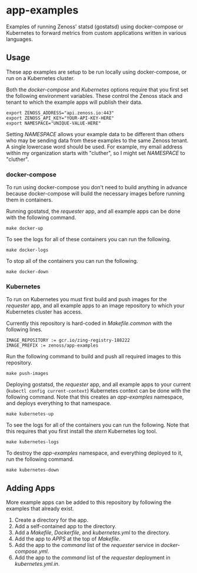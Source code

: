# app-examples

Examples of running Zenoss' statsd (gostatsd) using docker-compose or
Kubernetes to forward metrics from custom applications written in various
languages.

## Usage

These app examples are setup to be run locally using docker-compose, or run on
a Kubernetes cluster.

Both the _docker-compose_ and _Kubernetes_ options require that you first set
the following environment variables. These control the Zenoss stack and tenant
to which the example apps will publish their data.

    export ZENOSS_ADDRESS="api.zenoss.io:443"
    export ZENOSS_API_KEY="YOUR-API-KEY-HERE"
    export NAMESPACE="UNIQUE-VALUE-HERE"

Setting _NAMESPACE_ allows your example data to be different than others who
may be sending data from these examples to the same Zenoss tenant. A single
lowercase word should be used. For example, my email address within my
organization starts with "cluther", so I might set _NAMESPACE_ to "cluther".

### docker-compose

To run using docker-compose you don't need to build anything in advance
because docker-compose will build the necessary images before running them in
containers.

Running gostatsd, the _requester_ app, and all example apps can be done with
the following command.

    make docker-up

To see the logs for all of these containers you can run the following.

    make docker-logs

To stop all of the containers you can run the following.

    make docker-down

### Kubernetes

To run on Kubernetes you must first build and push images for the _requester_
app, and all example apps to an image repository to which your Kubernetes
cluster has access.

Currently this repository is hard-coded in _Makefile.common_ with the
following lines.

    IMAGE_REPOSITORY := gcr.io/zing-registry-188222
    IMAGE_PREFIX := zenoss/app-examples

Run the following command to build and push all required images to this
repository.

    make push-images

Deploying gostatsd, the _requester_ app, and all example apps to your current
(`kubectl config current-context`) Kubernetes context can be done with the
following command. Note that this creates an _app-examples_ namespace, and
deploys everything to that namespace.

    make kubernetes-up

To see the logs for all of the containers you can run the following. Note that
this requires that you first install the _stern_ Kubernetes log tool.

    make kubernetes-logs

To destroy the _app-examples_ namespace, and everything deployed to it, run
the following command.

    make kubernetes-down

## Adding Apps

More example apps can be added to this repository by following the examples
that already exist.

1. Create a directory for the app.
2. Add a self-contained app to the directory.
3. Add a _Makefile_, _Dockerfile_, and _kubernetes.yml_ to the directory.
4. Add the app to _APPS_ at the top of _Makefile_.
5. Add the app to the _command_ list of the _requester_ service in _docker-compose.yml_.
6. Add the app to the _command_ list of the _requester_ deployment in _kubernetes.yml.in_.
